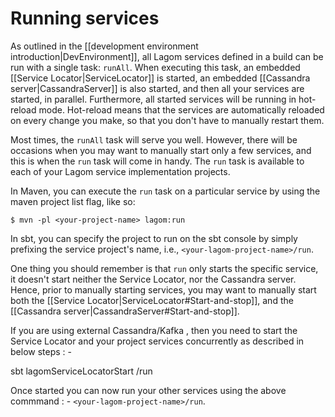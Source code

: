# Running services

As outlined in the [[development environment introduction|DevEnvironment]], all Lagom services defined in a build can be run with a single task: `runAll`. When executing this task, an embedded [[Service Locator|ServiceLocator]] is started, an embedded [[Cassandra server|CassandraServer]] is also started, and then all your services are started, in parallel. Furthermore, all started services will be running in hot-reload mode. Hot-reload means that the services are automatically reloaded on every change you make, so that you don't have to manually restart them.

Most times, the `runAll` task will serve you well. However, there will be occasions when you may want to manually start only a few services, and this is when the `run` task will come in handy. The `run` task is available to each of your Lagom service implementation projects.

In Maven, you can execute the `run` task on a particular service by using the maven project list flag, like so:

```
$ mvn -pl <your-project-name> lagom:run
```

In sbt, you can specify the project to run on the sbt console by simply prefixing the service project's name, i.e., `<your-lagom-project-name>/run`.

One thing you should remember is that `run` only starts the specific service, it doesn't start neither the Service Locator, nor the Cassandra server. Hence, prior to manually starting services, you may want to manually start both the [[Service Locator|ServiceLocator#Start-and-stop]], and the [[Cassandra server|CassandraServer#Start-and-stop]].

If you are using external Cassandra/Kafka , then you need to start the Service Locator and your project services concurrently as described in below steps : - 

sbt lagomServiceLocatorStart <your-project-name>/run 

Once started you can now run your other services using the above commmand : - `<your-lagom-project-name>/run`.
